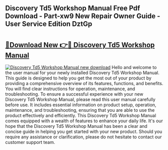 ## Discovery Td5 Workshop Manual Free Pdf Download - Part-xw9 New Repair Owner Guide - User Service Edition DztGp

# <h2><a href="http://bc99040.oget.top/?id=Discovery+Td5+Workshop+Manual">🔗Download New 👉🔴 Discovery Td5 Workshop Manual</a></h2>

[![Discovery Td5 Workshop Manual new download](https://i.imgur.com/5g1atiW.png)](http://bc99040.oget.top/?id=Discovery+Td5+Workshop+Manual)
Hello and welcome to the user manual for your newly installed Discovery Td5 Workshop Manual. This guide is designed to help you get the most out of your product by providing a comprehensive overview of its features, functions, and benefits. You will find clear instructions for operation, maintenance, and troubleshooting. To ensure a successful experience with your new Discovery Td5 Workshop Manual, please read this user manual carefully before use. It includes essential information on product setup, operation, maintenance, and troubleshooting, ensuring that you are able to use the product effectively and efficiently. This Discovery Td5 Workshop Manual comes equipped with a wealth of features to enhance your daily life. It's our hope that the Discovery Td5 Workshop Manual has been a clear and concise guide in helping you get started with your new product. Should you require any assistance or clarification, please do not hesitate to contact our customer support team.
